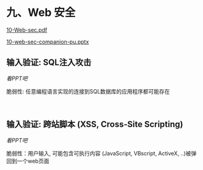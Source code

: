 # 九、Web 安全

 [10-Web-sec.pdf](assets/10-Web-sec-20220618155749-pbm5v2t.pdf)

[10-web-sec-companion-pu.pptx](assets/10-web-sec-companion-pu-20220622153058-vmf68up.pptx)

## **输入验证**: SQL**注入攻击**

*看PPT吧*

脆弱性: 任意编程语言实现的连接到SQL数据库的应用程序都可能存在

‍

## **输入验证**: 跨站脚本 (XSS, Cross‐Site Scripting)

*看PPT吧*

脆弱性：用户输入, 可能包含可执行内容 (JavaScript, VBscript, ActiveX, ..)被弹回到一个web页面

‍
